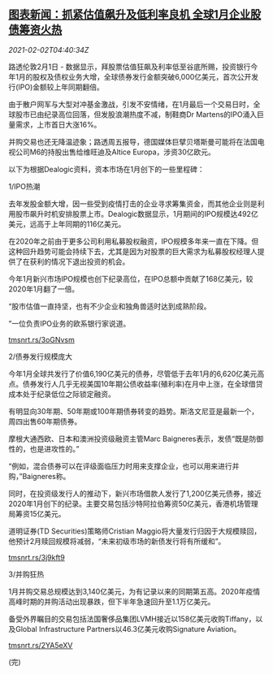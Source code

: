 <!--1612241707000-->
[图表新闻：抓紧估值飙升及低利率良机 全球1月企业股债筹资火热](https://cn.reuters.com/article/graphic-global-ipo-bond-financing-0202-idCNKBS2A20DL)
------

<div><i>2021-02-02T04:40:34Z</i></div><p>路透伦敦2月1日 - 数据显示，拜股票估值狂飙及利率低至谷底所赐，投资银行今年1月的股权及债权业务大增，全球债券发行金额突破6,000亿美元，首次公开发行(IPO)金额较上年同期翻倍。</p><p>由于散户网军与大型对冲基金激战，引发不安情绪，在1月最后一个交易日时，全球股市已由纪录高位回落，但发股浪潮热度不减，制鞋商Dr Martens的IPO涌入巨量需求，上市首日大涨16%。</p><p>并购交易也还无降温迹象；路透周五报导，德国媒体巨擘贝塔斯曼可能将在法国电视公司M6的持股出售给维旺迪及Altice Europa，涉资30亿欧元。</p><p>以下为根据Dealogic资料，资本市场在1月创下的一些里程碑：</p><p>1/IPO热潮</p><p>去年发股金额大增，因一些受到疫情打击的企业寻求筹集资金，而其他企业则是利用股市飙升时机安排股票上市。Dealogic数据显示，1月期间的IPO规模达492亿美元，远高于上年同期的116亿美元。</p><p>在2020年之前由于更多公司利用私募股权融资，IPO规模多年来一直在下降。但这种回升趋势可能会持续下去，尤其是因为对股票的巨大需求为私募股权经理人提供了在获利的情况下退出投资的机会。</p><p>今年1月新兴市场IPO规模也创下纪录高位，在IPO总额中贡献了168亿美元，较2020年1月翻了一倍。</p><p>“股市估值一直持坚，也有不少企业和独角兽适时达到成熟阶段。</p><p>”一位负责IPO业务的欧系银行家说道。</p><p><a href="https://tmsnrt.rs/3oGNvsm">tmsnrt.rs/3oGNvsm</a></p><p>2/债券发行规模庞大</p><p>今年1月全球共发行了价值6,190亿美元的债券，尽管低于去年1月的6,620亿美元高点。债券发行人几乎无视美国10年期公债收益率(殖利率)在月中上涨，在全球借贷成本处于纪录低位之际锁定融资。</p><p>有明显向30年期、50年期或100年期债券转变的趋势。斯洛文尼亚是最新一个，周四出售60年期债券。</p><p>摩根大通西欧、日本和澳洲投资级融资主管Marc Baigneres表示，发债“既是防御性的，也是进攻性的。”</p><p>“例如，混合债券可以在评级面临压力时用来支撑企业，也可以用来进行并购，”Baigneres称。</p><p>同时，在投资级发行人的推动下，新兴市场借款人发行了1,200亿美元债券，接近2020年1月创下的纪录。主要交易包括沙特阿拉伯筹资50亿美元，香港机场管理局筹资15亿美元。</p><p>道明证券(TD Securities)策略师Cristian Maggio将大量发行归因于大规模赎回，他预计2月赎回规模将减弱，“未来初级市场的新债发行将有所缓和”。</p><p><a href="https://tmsnrt.rs/3j9kft9">tmsnrt.rs/3j9kft9</a></p><p>3/并购狂热</p><p>1月并购交易总规模达到3,140亿美元，为有记录以来的同期第五高。2020年疫情高峰时期的并购活动出现暴跌，但下半年急速回升至1.1万亿美元。</p><p>备受外界瞩目的交易包括法国奢侈品集团LVMH接近以158亿美元收购Tiffany，以及Global Infrastructure Partners以46.3亿美元收购Signature Aviation。</p><p><a href="https://tmsnrt.rs/2YA5eXV">tmsnrt.rs/2YA5eXV</a></p><p>(完)</p>
